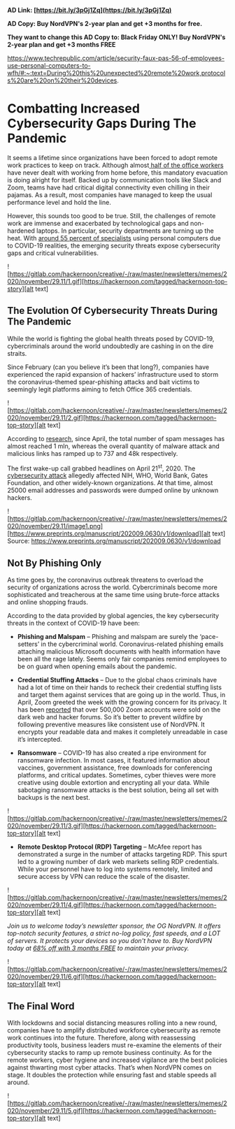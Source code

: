 
**AD Link: [https://bit.ly/3pGj1Zq](https://bit.ly/3pGj1Zq)**

**AD Copy: Buy NordVPN's 2-year plan and get +3 months for free.**

**They want to change this AD Copy to: Black Friday ONLY! Buy NordVPN's 2-year plan and get +3 months FREE**


https://www.techrepublic.com/article/security-faux-pas-56-of-employees-use-personal-computers-to-wfh/#:~:text=During%20this%20unexpected%20remote%20work,protocols%20are%20on%20their%20devices.




# Combatting Increased Cybersecurity Gaps During The Pandemic

It seems a lifetime since organizations have been forced to adopt remote work practices to keep on track. Although almost[ half of the office workers](https://engage.morphisec.com/wfh-employee-cybersecurity-threat-index) have never dealt with working from home before, this mandatory evacuation is doing alright for itself. Backed up by communication tools like Slack and Zoom, teams have had critical digital connectivity even chilling in their pajamas. As a result, most companies have managed to keep the usual performance level and hold the line.  

However, this sounds too good to be true. Still, the challenges of remote work are immense and exacerbated by technological gaps and non-hardened laptops. In particular, security departments are turning up the heat. With [around 55 percent of specialists](https://www.techrepublic.com/article/security-faux-pas-56-of-employees-use-personal-computers-to-wfh/#:~:text=During%20this%20unexpected%20remote%20work,protocols%20are%20on%20their%20devices.) using personal computers due to COVID-19 realities, the emerging security threats expose cybersecurity gaps and critical vulnerabilities.  



![https://gitlab.com/hackernoon/creative/-/raw/master/newsletters/memes/2020/november/29.11/1.gif][https://hackernoon.com/tagged/hackernoon-top-story][alt text]

## The Evolution Of Cybersecurity Threats During The Pandemic

While the world is fighting the global health threats posed by COVID-19, cybercriminals around the world undoubtedly are cashing in on the dire straits.

 Since February (can you believe it’s been that long?), companies have experienced the rapid expansion of hackers’ infrastructure used to storm the coronavirus-themed spear-phishing attacks and bait victims to seemingly legit platforms aiming to fetch Office 365 credentials.





![https://gitlab.com/hackernoon/creative/-/raw/master/newsletters/memes/2020/november/29.11/2.gif][https://hackernoon.com/tagged/hackernoon-top-story][alt text]


According to [research](https://www.preprints.org/manuscript/202009.0630/v1/download), since April, the total number of spam messages has almost reached 1 mln, whereas the overall quantity of malware attack and malicious links has ramped up to 737 and 48k respectively.

The first wake-up call grabbed headlines on April 21<sup>st</sup>, 2020. The [cybersecurity attack](https://www.washingtonpost.com/technology/2020/04/21/nearly-25000-email-addresses-passwords-allegedly-nih-who-gates-foundation-are-dumped-online/) allegedly affected NIH, WHO, World Bank, Gates Foundation, and other widely-known organizations. At that time, almost 25000 email addresses and passwords were dumped online by unknown hackers.  




![https://gitlab.com/hackernoon/creative/-/raw/master/newsletters/memes/2020/november/29.11/image1.png][https://www.preprints.org/manuscript/202009.0630/v1/download][alt text]
Source: https://www.preprints.org/manuscript/202009.0630/v1/download

## Not By Phishing Only

As time goes by, the coronavirus outbreak threatens to overload the security of organizations across the world. Cybercriminals become more sophisticated and treacherous at the same time using brute-force attacks and online shopping frauds.

According to the data provided by global agencies, the key cybersecurity threats in the context of COVID-19 have been:



*   **Phishing and Malspam** – Phishing and malspam are surely the ‘pace-setters’ in the cybercriminal world. Coronavirus-related phishing emails attaching malicious Microsoft documents with health information have been all the rage lately. Seems only fair companies remind employees to be on guard when opening emails about the pandemic.
*   **Credential Stuffing Attacks** –   Due to the global chaos criminals have had a lot of time on their hands to recheck their credential stuffing lists and target them against services that are going up in the world. Thus, in April, Zoom greeted the week with the growing concern for its privacy. It has been [reported](https://www.bleepingcomputer.com/news/security/over-500-000-zoom-accounts-sold-on-hacker-forums-the-dark-web/) that over 500,000 Zoom accounts were sold on the dark web and hacker forums.  So it’s better to prevent wildfire by following preventive measures like consistent use of NordVPN. It encrypts your readable data and makes it completely unreadable in case it’s intercepted.

*   **Ransomware** – COVID-19 has also created a ripe environment for ransomware infection. In most cases, it featured information about vaccines, government assistance, free downloads for conferencing platforms, and critical updates. Sometimes, cyber thieves were more creative using double extortion and encrypting all your data. While sabotaging ransomware attacks is the best solution, being all set with backups is the next best.


![https://gitlab.com/hackernoon/creative/-/raw/master/newsletters/memes/2020/november/29.11/3.gif][https://hackernoon.com/tagged/hackernoon-top-story][alt text]

*   **Remote Desktop Protocol (RDP) Targeting** – McAfee report has demonstrated a surge in the number of attacks targeting RDP. This spurt led to a growing number of dark web markets selling RDP credentials. While your personnel have to log into systems remotely, limited and secure access by VPN can reduce the scale of the disaster.



![https://gitlab.com/hackernoon/creative/-/raw/master/newsletters/memes/2020/november/29.11/4.gif][https://hackernoon.com/tagged/hackernoon-top-story][alt text]

_Join us to welcome today’s newsletter sponsor, the OG NordVPN. It offers top-notch security features, a strict no-log policy, fast speeds, and a LOT of servers. It protects your devices so you don't have to. Buy NordVPN today at [68% off with 3 months FREE](https://bit.ly/3pGj1Zq) to maintain your privacy._


![https://gitlab.com/hackernoon/creative/-/raw/master/newsletters/memes/2020/november/29.11/6.gif][https://hackernoon.com/tagged/hackernoon-top-story][alt text]


## The Final Word

With lockdowns and social distancing measures rolling into a new round, companies have to amplify distributed workforce cybersecurity as remote work continues into the future. Therefore, along with reassessing productivity tools, business leaders must re-examine the elements of their cybersecurity stacks to ramp up remote business continuity. As for the remote workers, cyber hygiene and increased vigilance are the best policies against thwarting most cyber attacks. That’s when NordVPN comes on stage. It doubles the protection while ensuring fast and stable speeds all around.



![https://gitlab.com/hackernoon/creative/-/raw/master/newsletters/memes/2020/november/29.11/5.gif][https://hackernoon.com/tagged/hackernoon-top-story][alt text]
